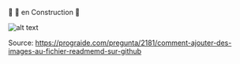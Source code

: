 👀 🚧 en Construction 🚧

<!---
stellaric/stellaric is a ✨ special ✨ repository because its `README.md` (this file) appears on your GitHub profile.
You can click the Preview link to take a look at your changes.
--->
![alt text](https://www.canva.com/design/DAE_BNO8NdA/YudtdgkF8GDLl26uKQeWDw/view?utm_content=DAE_BNO8NdA&utm_campaign=share_your_design&utm_medium=link&utm_source=shareyourdesignpanel)


Source: https://prograide.com/pregunta/2181/comment-ajouter-des-images-au-fichier-readmemd-sur-github
